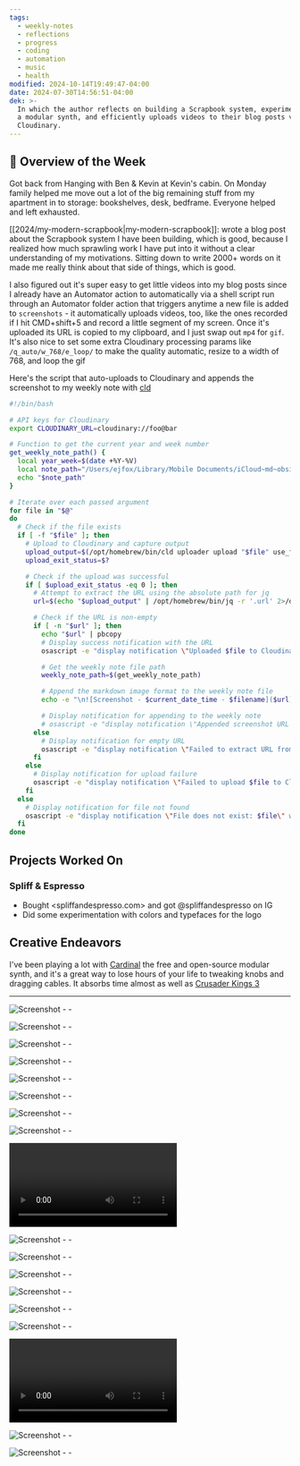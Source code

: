 ```yaml
---
tags:
  - weekly-notes
  - reflections
  - progress
  - coding
  - automation
  - music
  - health
modified: 2024-10-14T19:49:47-04:00
date: 2024-07-30T14:56:51-04:00
dek: >-
  In which the author reflects on building a Scrapbook system, experiments with
  a modular synth, and efficiently uploads videos to their blog posts via
  Cloudinary.
---
```


## 🌟 Overview of the Week

Got back from Hanging with Ben & Kevin at Kevin's cabin. On Monday family helped me move out a lot of the big remaining stuff from my apartment in to storage: bookshelves, desk, bedframe. Everyone helped and left exhausted.

[[2024/my-modern-scrapbook|my-modern-scrapbook]]: wrote a blog post about the Scrapbook system I have been building, which is good, because I realized how much sprawling work I have put into it without a clear understanding of my motivations. Sitting down to write 2000+ words on it made me really think about that side of things, which is good.

I also figured out it's super easy to get little videos into my blog posts since I already have an Automator action to automatically via a shell script run through an Automator folder action that triggers anytime a new file is added to `screenshots` - it automatically uploads videos, too, like the ones recorded if I hit CMD+shift+5 and record a little segment of my screen. Once it's uploaded its URL is copied to my clipboard, and I just swap out `mp4` for `gif`. It's also nice to set some extra Cloudinary processing params like `/q_auto/w_768/e_loop/` to make the quality automatic, resize to a width of 768, and loop the gif

Here's the script that auto-uploads to Cloudinary and appends the screenshot to my weekly note with [cld](https://cloudinary.com/documentation/cloudinary_cli)

```bash
#!/bin/bash

# API keys for Cloudinary
export CLOUDINARY_URL=cloudinary://foo@bar

# Function to get the current year and week number
get_weekly_note_path() {
  local year_week=$(date +%Y-%V)
  local note_path="/Users/ejfox/Library/Mobile Documents/iCloud~md~obsidian/Documents/ejfox/Week Notes/${year_week}.md"
  echo "$note_path"
}

# Iterate over each passed argument
for file in "$@"
do
  # Check if the file exists
  if [ -f "$file" ]; then
    # Upload to Cloudinary and capture output
    upload_output=$(/opt/homebrew/bin/cld uploader upload "$file" use_filename=true unique_filename=false 2>&1)
    upload_exit_status=$?

    # Check if the upload was successful
    if [ $upload_exit_status -eq 0 ]; then
      # Attempt to extract the URL using the absolute path for jq
      url=$(echo "$upload_output" | /opt/homebrew/bin/jq -r '.url' 2>/dev/null)

      # Check if the URL is non-empty
      if [ -n "$url" ]; then
        echo "$url" | pbcopy
        # Display success notification with the URL
        osascript -e "display notification \"Uploaded $file to Cloudinary and URL copied to clipboard: $url\" with title \"Screenshot Upload\""

        # Get the weekly note file path
        weekly_note_path=$(get_weekly_note_path)

        # Append the markdown image format to the weekly note file
        echo -e "\n![Screenshot - $current_date_time - $filename]($url)" >> "$weekly_note_path"

        # Display notification for appending to the weekly note
        # osascript -e "display notification \"Appended screenshot URL to weekly note: $weekly_note_path\" with title \"Weekly Note Update\""
      else
        # Display notification for empty URL
        osascript -e "display notification \"Failed to extract URL from output\" with title \"Debug\""
      fi
    else
      # Display notification for upload failure
      osascript -e "display notification \"Failed to upload $file to Cloudinary. Error: $upload_output\" with title \"Screenshot Upload\""
    fi
  else
    # Display notification for file not found
    osascript -e "display notification \"File does not exist: $file\" with title \"Debug\""
  fi
done

```


## Projects Worked On

### Spliff & Espresso
- Bought <spliffandespresso.com> and got @spliffandespresso on IG
- Did some experimentation with colors and typefaces for the logo

## Creative Endeavors

I've been playing a lot with [Cardinal](https://cardinal.kx.studio) the free and open-source modular synth, and it's a great way to lose hours of your life to tweaking knobs and dragging cables. It absorbs time almost as well as [Crusader Kings 3](https://store.steampowered.com/app/1158310/Crusader_Kings_III/)

---

![Screenshot - - ](http://res.cloudinary.com/ejf/image/upload/v1722536061/Screenshot_2024-08-01_at_2.14.04_PM.png)

![Screenshot - - ](http://res.cloudinary.com/ejf/image/upload/v1722573787/Screenshot_2024-08-02_at_12.42.54_AM.png)

![Screenshot - - ](http://res.cloudinary.com/ejf/image/upload/v1722609608/Screenshot_2024-08-02_at_10.39.55_AM.png)

![Screenshot - - ](http://res.cloudinary.com/ejf/image/upload/v1722609675/Screenshot_2024-08-02_at_10.41.03_AM.png)

![Screenshot - - ](http://res.cloudinary.com/ejf/image/upload/v1722609689/Screenshot_2024-08-02_at_10.41.15_AM.png)

![Screenshot - - ](http://res.cloudinary.com/ejf/image/upload/v1722609820/Screenshot_2024-08-02_at_10.43.12_AM.png)

![Screenshot - - ](http://res.cloudinary.com/ejf/image/upload/v1722609879/Screenshot_2024-08-02_at_10.44.24_AM.png)

![Screenshot - - ](http://res.cloudinary.com/ejf/image/upload/v1722610045/Screenshot_2024-08-02_at_10.47.11_AM.png)

![Screenshot - - ](http://res.cloudinary.com/ejf/video/upload/v1722610907/Screen_Recording_2024-08-02_at_11.00.13_AM.mov)

![Screenshot - - ](http://res.cloudinary.com/ejf/image/upload/v1722612330/Screenshot_2024-08-02_at_11.25.18_AM.png)

![Screenshot - - ](http://res.cloudinary.com/ejf/image/upload/v1722612365/Screenshot_2024-08-02_at_11.25.53_AM.png)

![Screenshot - - ](http://res.cloudinary.com/ejf/image/upload/v1722614112/Screenshot_2024-08-02_at_11.55.00_AM.png)

![Screenshot - - ](http://res.cloudinary.com/ejf/image/upload/v1722618320/Screenshot_2024-08-02_at_1.05.07_PM.png)

![Screenshot - - ](http://res.cloudinary.com/ejf/image/upload/v1722643343/Screenshot_2024-08-02_at_8.01.35_PM.png)

![Screenshot - - ](http://res.cloudinary.com/ejf/image/upload/v1722643831/Screenshot_2024-08-02_at_8.09.58_PM.png)

![Screenshot - - ](http://res.cloudinary.com/ejf/video/upload/v1722644212/Screen_Recording_2024-08-02_at_8.13.46_PM.mov)

![Screenshot - - ](http://res.cloudinary.com/ejf/image/upload/v1722703810/Screenshot_2024-08-03_at_12.49.46_PM.png)

![Screenshot - - ](http://res.cloudinary.com/ejf/image/upload/v1722703817/Screenshot_2024-08-03_at_12.50.03_PM.png)
